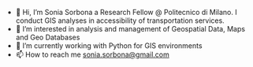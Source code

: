 - 👋 Hi, I’m Sonia Sorbona a Research Fellow @ Politecnico di Milano. I conduct GIS analyses in accessibility of transportation services.
- 👀 I’m interested in analysis and management of Geospatial Data, Maps and Geo Databases
- 🌱 I’m currently working with Python for GIS environments
- 📫 How to reach me sonia.sorbona@gmail.com

<!---
sosorbetto/sosorbetto is a ✨ special ✨ repository because its `README.md` (this file) appears on your GitHub profile.
You can click the Preview link to take a look at your changes.
--->
